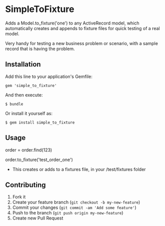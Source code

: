 # SimpleToFixture

Adds a Model.to_fixture('one') to any ActiveRecord model, which 
automatically creates and appends to fixture files for quick 
testing of a real model.  

Very handy for testing a new business problem or scenario, with
a sample record that is having the problem.

## Installation

Add this line to your application's Gemfile:

    gem 'simple_to_fixture'

And then execute:

    $ bundle

Or install it yourself as:

    $ gem install simple_to_fixture

## Usage

order = order.find(123)

order.to_fixture('test_order_one')

- This creates or adds to a fixtures file, in your /test/fixtures folder


## Contributing

1. Fork it
2. Create your feature branch (`git checkout -b my-new-feature`)
3. Commit your changes (`git commit -am 'Add some feature'`)
4. Push to the branch (`git push origin my-new-feature`)
5. Create new Pull Request
